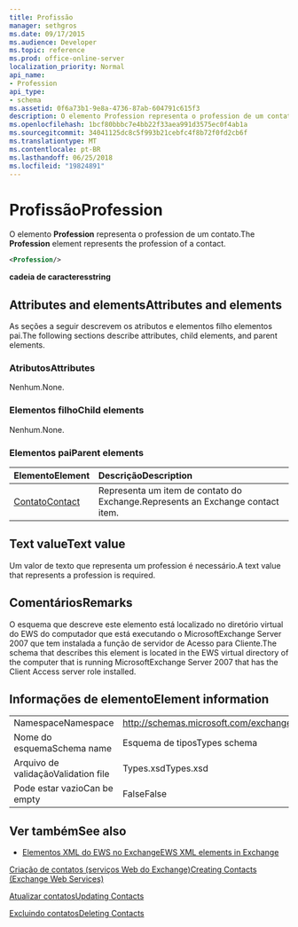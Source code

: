 ```yaml
---
title: Profissão
manager: sethgros
ms.date: 09/17/2015
ms.audience: Developer
ms.topic: reference
ms.prod: office-online-server
localization_priority: Normal
api_name:
- Profession
api_type:
- schema
ms.assetid: 0f6a73b1-9e8a-4736-87ab-604791c615f3
description: O elemento Profession representa o profession de um contato.
ms.openlocfilehash: 1bcf80bbbc7e4bb22f33aea991d3575ec0f4ab1a
ms.sourcegitcommit: 34041125dc8c5f993b21cebfc4f8b72f0fd2cb6f
ms.translationtype: MT
ms.contentlocale: pt-BR
ms.lasthandoff: 06/25/2018
ms.locfileid: "19824891"
---
```

# <a name="profession"></a><span data-ttu-id="ac85e-103">Profissão</span><span class="sxs-lookup"><span data-stu-id="ac85e-103">Profession</span></span>

<span data-ttu-id="ac85e-104">O elemento **Profession** representa o profession de um contato.</span><span class="sxs-lookup"><span data-stu-id="ac85e-104">The **Profession** element represents the profession of a contact.</span></span> 
  
```xml
<Profession/>
```

 <span data-ttu-id="ac85e-105">**cadeia de caracteres**</span><span class="sxs-lookup"><span data-stu-id="ac85e-105">**string**</span></span>
## <a name="attributes-and-elements"></a><span data-ttu-id="ac85e-106">Attributes and elements</span><span class="sxs-lookup"><span data-stu-id="ac85e-106">Attributes and elements</span></span>

<span data-ttu-id="ac85e-107">As seções a seguir descrevem os atributos e elementos filho elementos pai.</span><span class="sxs-lookup"><span data-stu-id="ac85e-107">The following sections describe attributes, child elements, and parent elements.</span></span>
  
### <a name="attributes"></a><span data-ttu-id="ac85e-108">Atributos</span><span class="sxs-lookup"><span data-stu-id="ac85e-108">Attributes</span></span>

<span data-ttu-id="ac85e-109">Nenhum.</span><span class="sxs-lookup"><span data-stu-id="ac85e-109">None.</span></span>
  
### <a name="child-elements"></a><span data-ttu-id="ac85e-110">Elementos filho</span><span class="sxs-lookup"><span data-stu-id="ac85e-110">Child elements</span></span>

<span data-ttu-id="ac85e-111">Nenhum.</span><span class="sxs-lookup"><span data-stu-id="ac85e-111">None.</span></span>
  
### <a name="parent-elements"></a><span data-ttu-id="ac85e-112">Elementos pai</span><span class="sxs-lookup"><span data-stu-id="ac85e-112">Parent elements</span></span>

|<span data-ttu-id="ac85e-113">**Elemento**</span><span class="sxs-lookup"><span data-stu-id="ac85e-113">**Element**</span></span>|<span data-ttu-id="ac85e-114">**Descrição**</span><span class="sxs-lookup"><span data-stu-id="ac85e-114">**Description**</span></span>|
|:-----|:-----|
|[<span data-ttu-id="ac85e-115">Contato</span><span class="sxs-lookup"><span data-stu-id="ac85e-115">Contact</span></span>](contact.md) <br/> |<span data-ttu-id="ac85e-116">Representa um item de contato do Exchange.</span><span class="sxs-lookup"><span data-stu-id="ac85e-116">Represents an Exchange contact item.</span></span>  <br/> |
   
## <a name="text-value"></a><span data-ttu-id="ac85e-117">Text value</span><span class="sxs-lookup"><span data-stu-id="ac85e-117">Text value</span></span>

<span data-ttu-id="ac85e-118">Um valor de texto que representa um profession é necessário.</span><span class="sxs-lookup"><span data-stu-id="ac85e-118">A text value that represents a profession is required.</span></span>
  
## <a name="remarks"></a><span data-ttu-id="ac85e-119">Comentários</span><span class="sxs-lookup"><span data-stu-id="ac85e-119">Remarks</span></span>

<span data-ttu-id="ac85e-120">O esquema que descreve este elemento está localizado no diretório virtual do EWS do computador que está executando o MicrosoftExchange Server 2007 que tem instalada a função de servidor de Acesso para Cliente.</span><span class="sxs-lookup"><span data-stu-id="ac85e-120">The schema that describes this element is located in the EWS virtual directory of the computer that is running MicrosoftExchange Server 2007 that has the Client Access server role installed.</span></span>
  
## <a name="element-information"></a><span data-ttu-id="ac85e-121">Informações de elemento</span><span class="sxs-lookup"><span data-stu-id="ac85e-121">Element information</span></span>

|||
|:-----|:-----|
|<span data-ttu-id="ac85e-122">Namespace</span><span class="sxs-lookup"><span data-stu-id="ac85e-122">Namespace</span></span>  <br/> |http://schemas.microsoft.com/exchange/services/2006/types  <br/> |
|<span data-ttu-id="ac85e-123">Nome do esquema</span><span class="sxs-lookup"><span data-stu-id="ac85e-123">Schema name</span></span>  <br/> |<span data-ttu-id="ac85e-124">Esquema de tipos</span><span class="sxs-lookup"><span data-stu-id="ac85e-124">Types schema</span></span>  <br/> |
|<span data-ttu-id="ac85e-125">Arquivo de validação</span><span class="sxs-lookup"><span data-stu-id="ac85e-125">Validation file</span></span>  <br/> |<span data-ttu-id="ac85e-126">Types.xsd</span><span class="sxs-lookup"><span data-stu-id="ac85e-126">Types.xsd</span></span>  <br/> |
|<span data-ttu-id="ac85e-127">Pode estar vazio</span><span class="sxs-lookup"><span data-stu-id="ac85e-127">Can be empty</span></span>  <br/> |<span data-ttu-id="ac85e-128">False</span><span class="sxs-lookup"><span data-stu-id="ac85e-128">False</span></span>  <br/> |
   
## <a name="see-also"></a><span data-ttu-id="ac85e-129">Ver também</span><span class="sxs-lookup"><span data-stu-id="ac85e-129">See also</span></span>



- [<span data-ttu-id="ac85e-130">Elementos XML do EWS no Exchange</span><span class="sxs-lookup"><span data-stu-id="ac85e-130">EWS XML elements in Exchange</span></span>](ews-xml-elements-in-exchange.md)


[<span data-ttu-id="ac85e-131">Criação de contatos (serviços Web do Exchange)</span><span class="sxs-lookup"><span data-stu-id="ac85e-131">Creating Contacts (Exchange Web Services)</span></span>](http://msdn.microsoft.com/library/4845917e-70d1-481c-bbd7-011ec6571789%28Office.15%29.aspx)
  
[<span data-ttu-id="ac85e-132">Atualizar contatos</span><span class="sxs-lookup"><span data-stu-id="ac85e-132">Updating Contacts</span></span>](http://msdn.microsoft.com/library/9a865953-b94a-4229-b632-2dee433314be%28Office.15%29.aspx)
  
[<span data-ttu-id="ac85e-133">Excluindo contatos</span><span class="sxs-lookup"><span data-stu-id="ac85e-133">Deleting Contacts</span></span>](http://msdn.microsoft.com/library/fcc3dc84-cd3e-455e-a1a7-ae6921c9b588%28Office.15%29.aspx)

